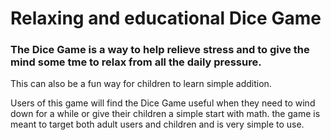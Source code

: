 #  Relaxing and educational Dice Game
### The Dice Game is a way to help relieve stress and to give the mind some tme to relax from all the daily pressure.
This can also be a fun way for children to learn simple addition.

Users of this game will find the Dice Game useful when they need to wind down for a while or give their children a simple start with math. the game is meant to target both adult users and children and is very simple to use.

